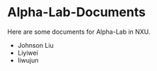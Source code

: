 # Alpha-Lab-Documents
Here are some documents for Alpha-Lab in NXU.

* Johnson Liu
* Liyiwei
* liwujun  
